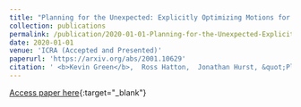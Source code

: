 ```yaml
---
title: "Planning for the Unexpected: Explicitly Optimizing Motions for Ground Uncertainty in Running"
collection: publications
permalink: /publication/2020-01-01-Planning-for-the-Unexpected-Explicitly-Optimizing-Motions-for-Ground-Uncertainty-in-Running
date: 2020-01-01
venue: 'ICRA (Accepted and Presented)'
paperurl: 'https://arxiv.org/abs/2001.10629'
citation: ' <b>Kevin Green</b>,  Ross Hatton,  Jonathan Hurst, &quot;Planning for the Unexpected: Explicitly Optimizing Motions for Ground Uncertainty in Running.&quot; ICRA (Accepted and Presented), 2020.'
---
```

[Access paper here](https://arxiv.org/abs/2001.10629){:target="_blank"}
